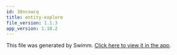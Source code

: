 ```yaml
---
id: 38ncxwcq
title: entity-explore
file_version: 1.1.3
app_version: 1.18.2
---
```


This file was generated by Swimm. [Click here to view it in the app](https://app.swimm.io/repos/Z2l0aHViJTNBJTNBaXhvLXdlYmNsaWVudCUzQSUzQWl4b2ZvdW5kYXRpb24=/docs/38ncxwcq).
